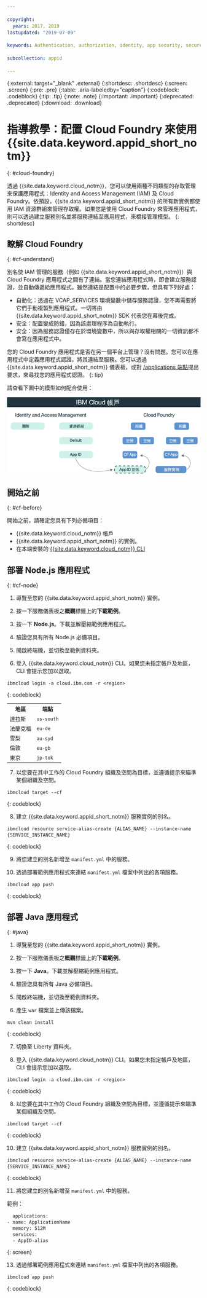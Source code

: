 ```yaml
---

copyright:
  years: 2017, 2019
lastupdated: "2019-07-09"

keywords: Authentication, authorization, identity, app security, secure, development, cloud foundry, access management, iam, java, node.js

subcollection: appid

---
```


{:external: target="_blank" .external}
{:shortdesc: .shortdesc}
{:screen: .screen}
{:pre: .pre}
{:table: .aria-labeledby="caption"}
{:codeblock: .codeblock}
{:tip: .tip}
{:note: .note}
{:important: .important}
{:deprecated: .deprecated}
{:download: .download}


# 指導教學：配置 Cloud Foundry 來使用 {{site.data.keyword.appid_short_notm}}
{: #cloud-foundry}

透過 {{site.data.keyword.cloud_notm}}，您可以使用兩種不同類型的存取管理來保護應用程式：Identity and Access Management (IAM) 及 Cloud Foundry。依預設，{{site.data.keyword.appid_short_notm}} 的所有新實例都使用 IAM 資源群組來管理存取權。如果您是使用 Cloud Foundry 來管理應用程式，則可以透過建立服務別名並將服務連結至應用程式，來橋接管理模型。
{: shortdesc}


## 瞭解 Cloud Foundry
{: #cf-understand}

別名使 IAM 管理的服務（例如 {{site.data.keyword.appid_short_notm}}）與 Cloud Foundry 應用程式之間有了連結。當您連結應用程式時，即會建立服務認證，並自動傳遞給應用程式。雖然連結是配置中的必要步驟，但具有下列好處：

* 自動化：透過在 VCAP_SERVICES 環境變數中儲存服務認證，您不再需要將它們手動複製到應用程式。一切將由 {{site.data.keyword.appid_short_notm}} SDK 代表您在幕後完成。
* 安全：配置變成防錯，因為該處理程序為自動執行。
* 安全：因為服務認證僅存在於環境變數中，所以與存取權相關的一切資訊都不會寫在應用程式中。

您的 Cloud Foundry 應用程式是否在另一個平台上管理？沒有問題。您可以在應用程式中定義應用程式認證，將其連結至服務。您可以透過 {{site.data.keyword.appid_short_notm}} 儀表板，或對 [/applications 端點](https://us-south.appid.cloud.ibm.com/swagger-ui/#!/Applications/registerApplication)提出要求，來尋找您的應用程式認證。
{: tip}

請查看下圖中的模型如何配合使用：

![連結 Cloud Foundry 應用程式](images/cf-alias.png)

## 開始之前
{: #cf-before}

開始之前，請確定您具有下列必備項目：

* {{site.data.keyword.cloud_notm}} 帳戶
* {{site.data.keyword.appid_short_notm}} 的實例。
* 在本端安裝的 [{{site.data.keyword.cloud_notm}} CLI](/docs/cli?topic=cloud-cli-getting-started)

## 部署 Node.js 應用程式
{: #cf-node}


1. 導覽至您的 {{site.data.keyword.appid_short_notm}} 實例。

2. 按一下服務儀表板之**概觀**標籤上的**下載範例**。

3. 按一下 **Node.js**。下載並解壓縮範例應用程式。

4. 驗證您具有所有 Node.js 必備項目。

5. 開啟終端機，並切換至範例資料夾。

6. 登入 {{site.data.keyword.cloud_notm}} CLI。如果您未指定帳戶及地區，CLI 會提示您加以選取。

  ```
  ibmcloud login -a cloud.ibm.com -r <region>
  ```
  {: codeblock}

  <table>
    <tr>
      <th>地區</th>
      <th>端點</th>
    </tr>
    <tr>
      <td>達拉斯</td>
      <td><code>us-south</code></td>
    </tr>
    <tr>
      <td>法蘭克福</td>
      <td><code>eu-de</code></td>
    </tr>
    <tr>
      <td>雪梨</td>
      <td><code>au-syd</code></td>
    </tr>
    <tr>
      <td>倫敦</td>
      <td><code>eu-gb</code></td>
    </tr>
    <tr>
      <td>東京</td>
      <td><code>jp-tok</code></td>
    </tr>
  </table>

7. 以您要在其中工作的 Cloud Foundry 組織及空間為目標，並遵循提示來瞄準某個組織及空間。

  ```
  ibmcloud target --cf
  ```
  {: codeblock}

8. 建立 {{site.data.keyword.appid_short_notm}} 服務實例的別名。

  ```
  ibmcloud resource service-alias-create {ALIAS_NAME} --instance-name {SERVICE_INSTANCE_NAME}
  ```
  {: codeblock}

9. 將您建立的別名新增至 `manifest.yml` 中的服務。

10. 透過部署範例應用程式來連結 `manifest.yml` 檔案中列出的各項服務。

  ```
  ibmcloud app push
  ```
  {: codeblock}

## 部署 Java 應用程式
{: #java}

1. 導覽至您的 {{site.data.keyword.appid_short_notm}} 實例。

2. 按一下服務儀表板之**概觀**標籤上的**下載範例**。

3. 按一下 **Java**。下載並解壓縮範例應用程式。

4. 驗證您具有所有 Java 必備項目。

5. 開啟終端機，並切換至範例資料夾。

6. 產生 `war` 檔案並上傳該檔案。

  ```
  mvn clean install
  ```
  {: codeblock}

7. 切換至 Liberty 資料夾。

8. 登入 {{site.data.keyword.cloud_notm}} CLI。如果您未指定帳戶及地區，CLI 會提示您加以選取。

  ```
  ibmcloud login -a cloud.ibm.com -r <region>
  ```
  {: codeblock}

8. 以您要在其中工作的 Cloud Foundry 組織及空間為目標，並遵循提示來瞄準某個組織及空間。

  ```
  ibmcloud target --cf
  ```
  {: codeblock}

10. 建立 {{site.data.keyword.appid_short_notm}} 服務實例的別名。

  ```
  ibmcloud resource service-alias-create {ALIAS_NAME} --instance-name {SERVICE_INSTANCE_NAME}
  ```
  {: codeblock}

11. 將您建立的別名新增至 `manifest.yml` 中的服務。

  範例：
  ```
    applications:
  - name: ApplicationName
    memory: 512M
    services:
    - AppID-alias
  ```
  {: screen}

13. 透過部署範例應用程式來連結 `manifest.yml` 檔案中列出的各項服務。

  ```
  ibmcloud app push
  ```
  {: codeblock}

